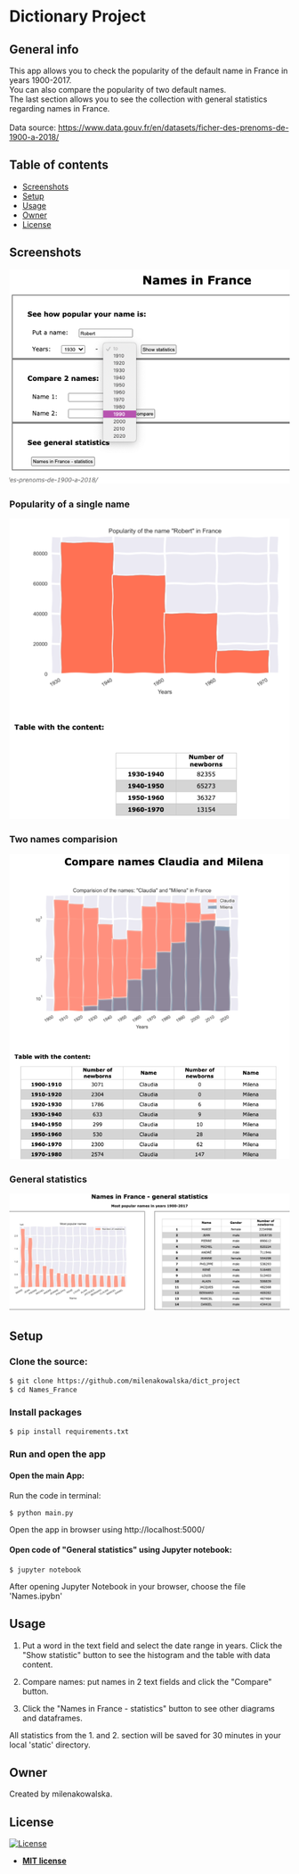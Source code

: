 # Dictionary Project

## General info
This app allows you to check the popularity of the default name in France in years 1900-2017. \
You can also compare the popularity of two default names. \
The last section allows you to see the collection with general statistics regarding names in France. \
 \
Data source: https://www.data.gouv.fr/en/datasets/ficher-des-prenoms-de-1900-a-2018/

## Table of contents
* [Screenshots](#screenshots)
* [Setup](#setup)
* [Usage](#usage)
* [Owner](#owner)
* [License](#license)

## Screenshots
![Screenshot1](./img/Screenshot1.png)
### Popularity of a single name
![Screenshot2](./img/Screenshot2.png)
### Two names comparision
![Screenshot3](./img/Screenshot3.png)
### General statistics
![Screenshot4](./img/Screenshot4.png)

## Setup
### Clone the source:

```shell
$ git clone https://github.com/milenakowalska/dict_project
$ cd Names_France
```
### Install packages

```shell
$ pip install requirements.txt
```
### Run and open the app

#### Open the main App:

Run the code in terminal:

```shell
$ python main.py
```
Open the app in browser using http://localhost:5000/

#### Open code of "General statistics" using Jupyter notebook:

```shell
$ jupyter notebook
```
After opening Jupyter Notebook in your browser, choose the file 'Names.ipybn'

## Usage
1. Put a word in the text field and select the date range in years. Click the "Show statistic" button to see the histogram and the table with data content.

2. Compare names: put names in 2 text fields and click the "Compare" button.

3. Click the "Names in France - statistics" button to see other diagrams and dataframes.

All statistics from the 1. and 2. section will be saved for 30 minutes in your local 'static' directory.

## Owner
Created by milenakowalska.

## License
[![License](http://img.shields.io/:license-mit-blue.svg?style=flat-square)](http://badges.mit-license.org)

- **[MIT license](http://opensource.org/licenses/mit-license.php)**